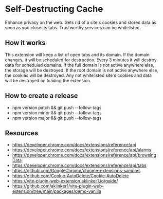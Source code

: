 # Self-Destructing Cache

Enhance privacy on the web. Gets rid of a site's cookies and stored data as soon as you close its
tabs. Trustworthy services can be whitelisted.

## How it works

This extension will keep a list of open tabs and its domain. If the domain changes, it will be
scheduled for destruction. Every 3 minutes it will destroy data for scheduled domains. If the full
domain is not active anywhere else, the storage will be destroyed. If the root domain is not active
anywhere else, the cookies will be destroyed. Any not whitelisted site's cookies and data will be
destroyed on loading the extension.

## How to create a release

- npm version patch && git push --follow-tags
- npm version minor && git push --follow-tags
- npm version major && git push --follow-tags

## Resources

- https://developer.chrome.com/docs/extensions/reference/api
- https://developer.chrome.com/docs/extensions/reference/api/alarms
- https://developer.chrome.com/docs/extensions/reference/api/browsingData
- https://developer.chrome.com/docs/extensions/reference/api/tabs
- https://github.com/GoogleChrome/chrome-extensions-samples
- https://github.com/Cookie-AutoDelete/Cookie-AutoDelete
- https://vite-plugin-web-extension.aklinker1.io/guide/
- https://github.com/aklinker1/vite-plugin-web-extension/tree/main/packages/demo-vanilla
